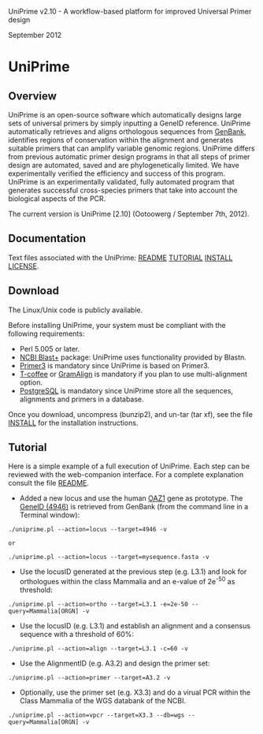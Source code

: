 UniPrime v2.10 - A workflow-based platform for improved Universal Primer design

September 2012


# UniPrime

## Overview

UniPrime is an open-source software which automatically designs large sets of universal primers by simply inputting a GeneID reference. UniPrime automatically retrieves and aligns orthologous sequences from [GenBank](http://www.ncbi.nlm.nih.gov/Genbank/), identifies regions of conservation within the alignment and generates suitable primers that can amplify variable genomic regions. UniPrime differs from previous automatic primer design programs in that all steps of primer design are automated, saved and are phylogenetically limited. We have experimentally verified the efficiency and success of this program. UniPrime is an experimentally validated, fully automated program that generates successful cross-species primers that take into account the biological aspects of the PCR.

The current version is UniPrime [2.10] (Ootoowerg / September 7th, 2012).


## Documentation

Text files associated with the UniPrime: [README](README.md) [TUTORIAL](TUTORIAL.md)  [INSTALL](INSTALL.md) [LICENSE](http://creativecommons.org/licenses/LGPL/2.1/).


## Download

The Linux/Unix code is publicly available.

Before installing UniPrime, your system must be compliant with the following requirements:

  * Perl 5.005 or later.
  * [NCBI Blast+](ftp://ftp.ncbi.nlm.nih.gov/blast/executables/blast+/LATEST/) package: UniPrime uses functionality provided by Blastn.
  * [Primer3](http://primer3.sourceforge.net/) is mandatory since UniPrime is based on Primer3.
  * [T-coffee](http://www.tcoffee.org/) or [GramAlign](http://bioinfo.unl.edu/gramalign.php) is mandatory if you plan to use multi-alignment option.
  * [PostgreSQL](http://www.postgresql.org/) is mandatory since UniPrime store all the sequences, alignments and primers in a database.

Once you download, uncompress (bunzip2), and un-tar (tar xf), see the file [INSTALL](Installation.md) for the installation instructions.


## Tutorial

Here is a simple example of a full execution of UniPrime. Each step can be reviewed with the web-companion interface. For a complete explanation consult the file [README](Manifesto.md).

 *  Added a new locus and use the human [OAZ1](http://www.ncbi.nlm.nih.gov/sites/entrez?Db=gene&Cmd=ShowDetailView&TermToSearch=4946) gene as prototype. The [GeneID (4946)](http://www.ncbi.nlm.nih.gov/sites/entrez?Db=gene&Cmd=ShowDetailView&TermToSearch=4946) is retrieved from GenBank (from the command line in a Terminal window):

```
./uniprime.pl --action=locus --target=4946 -v

or

./uniprime.pl --action=locus --target=mysequence.fasta -v

```

 *  Use the locusID generated at the previous step (e.g. L3.1) and look for orthologues within the class Mammalia and an e-value of 2e<sup>-50</sup> as threshold:

```
./uniprime.pl --action=ortho --target=L3.1 -e=2e-50 --query=Mammalia[ORGN] -v

```

 *  Use the locusID (e.g. L3.1) and establish an alignment and a consensus sequence with a threshold of 60%:

```
./uniprime.pl --action=align --target=L3.1 -c=60 -v

```

 *  Use the AlignmentID (e.g. A3.2) and design the primer set:

```
./uniprime.pl --action=primer --target=A3.2 -v

```

 *  Optionally, use the primer set (e.g. X3.3) and do a virual PCR within the Class Mammalia of the WGS databank of the NCBI.

```
./uniprime.pl --action=vpcr --target=X3.3 --db=wgs --query=Mammalia[ORGN] -v

```
